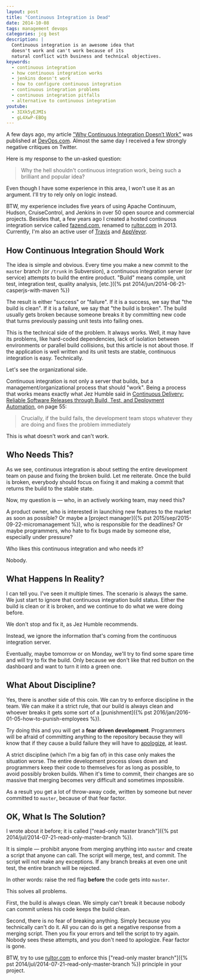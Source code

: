 ```yaml
---
layout: post
title: "Continuous Integration is Dead"
date: 2014-10-08
tags: management devops
categories: jcg best
description: |
  Continuous integration is an awesome idea that
  doesn't work and can't work because of its
  natural conflict with business and technical objectives.
keywords:
  - continuous integration
  - how continuous integration works
  - jenkins doesn't work
  - how to configure continuous integration
  - continuous integration problems
  - continuous integration pitfalls
  - alternative to continuous integration
youtube:
  - 3IXk5yEJMIs
  - gL4XwP-EBOg
---
```


A few days ago, my article
["Why Continuous Integration Doesn’t Work"](http://devops.com/blogs/continuous-integration-doesnt-work/)
was published at [DevOps.com](http://www.devops.com). Almost the same
day I received a few strongly negative critiques on Twitter.

Here is my response to the un-asked question:

> Why the hell shouldn't continuous integration work, being such a brilliant and popular idea?

Even though I have some experience in this area, I won't use it as an argument.
I'll try to rely only on logic instead.

<!--more-->

BTW, my experience includes five years of using
Apache Continuum, Hudson, CruiseControl, and Jenkins in over 50 open
source and commercial projects. Besides that,
a few years ago I created a hosted continuous integration service called
[fazend.com](http://www.fazend.com),
renamed to [rultor.com](http://www.rultor.com) in 2013.
Currently, I'm also an active user of [Travis](http://www.travis-ci.org)
and [AppVeyor](http://www.appveyor.com).

## How Continuous Integration Should Work

The idea is simple and obvious. Every time you make a new commit
to the `master` branch (or `/trunk` in Subversion), a continuous integration
server (or service) attempts to build the entire product. "Build" means
compile, unit test, integration test, quality analysis,
[etc.]({% pst 2014/jun/2014-06-21-casperjs-with-maven %})

The result is either "success" or "failure". If it is a success, we
say that "the build is clean". If it is a failure, we say that "the build is broken".
The build usually gets broken because someone breaks it by
committing new code that turns previously passing unit tests
into failing ones.

This is the technical side of the problem. It always works. Well,
it may have its problems, like hard-coded dependencies, lack of isolation between
environments or parallel build collisions, but this article is not about those.
If the application is well written and its unit tests are stable,
continuous integration is easy. Technically.

Let's see the organizational side.

Continuous integration is not only a server that builds, but a
management/organizational process that should "work". Being a process
that works means exactly what Jez Humble said in
[Continuous Delivery: Reliable Software Releases through Build, Test, and Deployment Automation](http://www.amazon.com/gp/product/0321601912/ref=as_li_tl?ie=UTF8&camp=1789&creative=390957&creativeASIN=0321601912&linkCode=as2&tag=yegor256com-20&linkId=GKWBKGZUJGJLFMHE),
on page 55:

> Crucially, if the build fails, the development team
stops whatever they are doing and fixes the problem immediately

This is what doesn't work and can't work.

## Who Needs This?

As we see, continuous integration is about setting the entire
development team on pause and fixing the broken build. Let me
reiterate. Once the build is broken, everybody should focus
on fixing it and making a commit that returns the build to
the stable state.

Now, my question is &mdash; who, in an actively working team, may need this?

A product owner, who is interested in launching new features to the market
as soon as possible? Or maybe a
[project manager]({% pst 2015/sep/2015-09-22-micromanagement %}), who is responsible for
the deadlines? Or maybe programmers, who hate to fix bugs made by someone else,
especially under pressure?

Who likes this continuous integration and who needs it?

Nobody.

## What Happens In Reality?

I can tell you. I've seen it multiple times. The scenario is always
the same. We just start to ignore that continuous integration
build status. Either the build is clean or it is broken, and we continue
to do what we were doing before.

We don't stop and fix it, as Jez Humble recommends.

Instead, we ignore the information that's
coming from the continuous integration server.

Eventually, maybe tomorrow or on Monday, we'll try to find some spare time
and will try to fix the build. Only because we don't like that red button
on the dashboard and want to turn it into a green one.

## What About Discipline?

Yes, there is another side of this coin. We can try to enforce
discipline in the team. We can make it a strict rule, that our
build is always clean and whoever breaks it gets some sort of
a [punishment]({% pst 2016/jan/2016-01-05-how-to-punish-employees %}).

Try doing this and you will get a **fear driven development**. Programmers
will be afraid of committing anything to the repository because
they will know that if they cause a build failure they will have to
[apologize](http://programmers.stackexchange.com/questions/79041), at least.

A strict discipline (which I'm a big fan of) in this case only
makes the situation worse. The entire development process slows
down and programmers keep their code to themselves for as long as
possible, to avoid possibly broken builds. When it's time to commit,
their changes are so massive that merging becomes very difficult and
sometimes impossible.

As a result you get a lot of throw-away code, written by someone
but never committed to `master`, because of that fear factor.

## OK, What Is The Solution?

I wrote about it before; it is called
["read-only master branch"]({% pst 2014/jul/2014-07-21-read-only-master-branch %}).

It is simple &mdash; prohibit anyone from merging anything
into `master` and create a script that anyone can call. The script will
merge, test, and commit. The script will not make any exceptions.
If any branch breaks at even one unit test, the entire branch will be rejected.

In other words: raise the red flag **before** the code
gets into `master`.

This solves all problems.

First, the build is always clean. We simply can't break it because
nobody can commit unless his code keeps the build clean.

Second, there is no fear of breaking anything. Simply because you technically can't
do it. All you can do is get a negative response from a merging script. Then
you fix your errors and tell the script to try again. Nobody sees these
attempts, and you don't need to apologize. Fear factor is gone.

BTW, try to use [rultor.com](http://www.rultor.com) to enforce this
["read-only master branch"]({% pst 2014/jul/2014-07-21-read-only-master-branch %})
principle in your project.
